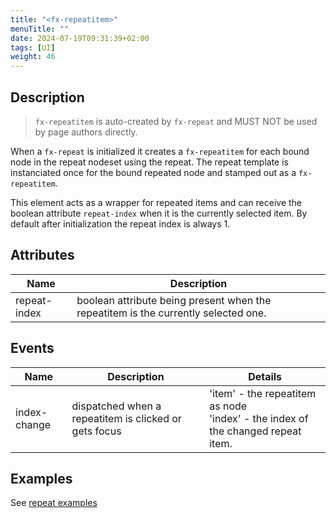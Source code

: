 ```yaml
---
title: "<fx-repeatitem>"
menuTitle: ""
date: 2024-07-19T09:31:39+02:00
tags: [UI]
weight: 46
---
```


## Description

> `fx-repeatitem` is auto-created by `fx-repeat` and MUST NOT be used by page authors directly.

When a `fx-repeat` is initialized it creates a `fx-repeatitem` for each bound node in the repeat nodeset using the repeat.
The repeat template is instanciated once for the bound repeated node and stamped out as a `fx-repeatitem`.

This element acts as a wrapper for repeated items and can receive the boolean attribute `repeat-index` when it
is the currently selected item. By default after initialization the repeat index is always 1.


## Attributes

| Name         | Description                                                                        | 
|--------------|------------------------------------------------------------------------------------| 
| repeat-index | boolean attribute being present when the repeatitem is the currently selected one. |

## Events

| Name         | Description                                           | Details
|--------------|-------------------------------------------------------|--- |
| index-change | dispatched when a repeatitem is clicked or gets focus | 'item' - the repeatitem as node <br> 'index' - the index of the changed repeat item.


## Examples

See [repeat examples](https://jinntec.github.io/fore-docs/elements/ui/repeat/#examples)


